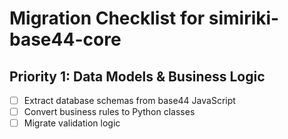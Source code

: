 # Migration Checklist for simiriki-base44-core

## Priority 1: Data Models & Business Logic
- [ ] Extract database schemas from base44 JavaScript
- [ ] Convert business rules to Python classes
- [ ] Migrate validation logic

